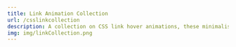 ```yaml
---
title: Link Animation Collection
url: /csslinkcollection
description: A collection on CSS link hover animations, these minimalist animations have been designed for a range of themes and colours.
img: img/linkCollection.png
---
```

